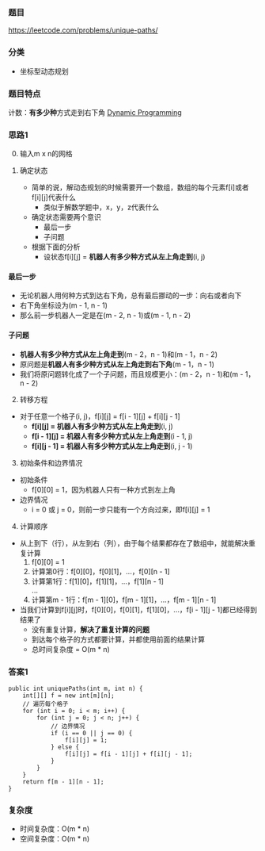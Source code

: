 ### 题目
https://leetcode.com/problems/unique-paths/

### 分类
* 坐标型动态规划

### 题目特点
计数：**有多少种**方式走到右下角 [Dynamic Programming](https://github.com/HolmesJJ/CS2040S-Data-Structures-and-Algorithms/wiki/Dynamic-Programming)

### 思路1
0. 输入m x n的网格

1. 确定状态
    * 简单的说，解动态规划的时候需要开一个数组，数组的每个元素f[i]或者f[i][j]代表什么
        * 类似于解数学题中，x，y，z代表什么  
    * 确定状态需要两个意识
        * 最后一步
        * 子问题
    * 根据下面的分析
        * 设状态f[i][j] = **机器人有多少种方式从左上角走到**(i, j)

#### 最后一步
* 无论机器人用何种方式到达右下角，总有最后挪动的一步：向右或者向下
* 右下角坐标设为(m - 1, n - 1)
* 那么前一步机器人一定是在(m - 2, n - 1)或(m - 1, n - 2)

#### 子问题
* **机器人有多少种方式从左上角走到**(m - 2，n - 1)和(m - 1，n - 2)
* 原问题是**机器人有多少种方式从左上角走到右下角**(m - 1，n - 1)
* 我们将原问题转化成了一个子问题，而且规模更小：(m - 2，n - 1)和(m - 1，n - 2)

2. 转移方程
* 对于任意一个格子(i, j)，f[i][j] = f[i - 1][j] + f[i][j - 1]
    * **f[i][j] = 机器人有多少种方式从左上角走到**(i, j)
    * **f[i - 1][j] = 机器人有多少种方式从左上角走到**(i - 1, j)
    * **f[i][j - 1] = 机器人有多少种方式从左上角走到**(i, j - 1)

3. 初始条件和边界情况
* 初始条件
    * f[0][0] = 1，因为机器人只有一种方式到左上角
* 边界情况
    * i = 0 或 j = 0，则前一步只能有一个方向过来，即f[i][j] = 1

4. 计算顺序
* 从上到下（行），从左到右（列），由于每个结果都存在了数组中，就能解决重复计算
    1. f[0][0] = 1
    2. 计算第0行：f[0][0]，f[0][1]，...，f[0][n - 1]
    3. 计算第1行：f[1][0]，f[1][1]，...，f[1][n - 1]
    <br>...<br>
    4. 计算第m - 1行：f[m - 1][0]，f[m - 1][1]，...，f[m - 1][n - 1]
* 当我们计算到f[i][j]时，f[0][0]，f[0][1]，f[1][0]，...，f[i - 1][j - 1]都已经得到结果了
    * 没有重复计算，**解决了重复计算的问题**
    * 到达每个格子的方式都要计算，并都使用前面的结果计算
    * 总时间复杂度 = O(m * n)

### 答案1
```
public int uniquePaths(int m, int n) {
    int[][] f = new int[m][n];
    // 遍历每个格子
    for (int i = 0; i < m; i++) {
        for (int j = 0; j < n; j++) {
            // 边界情况
            if (i == 0 || j == 0) {
                f[i][j] = 1;
            } else {
                f[i][j] = f[i - 1][j] + f[i][j - 1];
            }
        }
    }
    return f[m - 1][n - 1];
}
```

### 复杂度
* 时间复杂度：O(m * n)
* 空间复杂度：O(m * n)
